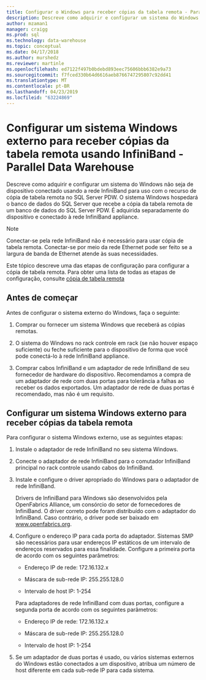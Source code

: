 ```yaml
---
title: Configurar o Windows para receber cópias da tabela remota - Parallel Data Warehouse | Microsoft Docs
description: Descreve como adquirir e configurar um sistema do Windows não seja de dispositivo conectado usando a rede InfiniBand para uso com o recurso de cópia de tabela remota no Parallel Data Warehouse. O sistema Windows hospedará o banco de dados do SQL Server que recebe a cópia da tabela remota de um banco de dados do SQL Server PDW. É adquirida separadamente do dispositivo e conectado à rede InfiniBand appliance.
author: mzaman1
manager: craigg
ms.prod: sql
ms.technology: data-warehouse
ms.topic: conceptual
ms.date: 04/17/2018
ms.author: murshedz
ms.reviewer: martinle
ms.openlocfilehash: ed7122f497b0bdebd893eec75606bbb6382e9a73
ms.sourcegitcommit: f7fced330b64d6616aeb8766747295807c92dd41
ms.translationtype: MT
ms.contentlocale: pt-BR
ms.lasthandoff: 04/23/2019
ms.locfileid: "63224869"
---
```

# <a name="configure-an-external-windows-system-to-receive-remote-table-copies-using-infiniband---parallel-data-warehouse"></a>Configurar um sistema Windows externo para receber cópias da tabela remota usando InfiniBand - Parallel Data Warehouse
Descreve como adquirir e configurar um sistema do Windows não seja de dispositivo conectado usando a rede InfiniBand para uso com o recurso de cópia de tabela remota no SQL Server PDW. O sistema Windows hospedará o banco de dados do SQL Server que recebe a cópia da tabela remota de um banco de dados do SQL Server PDW. É adquirida separadamente do dispositivo e conectado à rede InfiniBand appliance.  
  
> [!NOTE]  
> Conectar-se pela rede InfiniBand não é necessário para usar cópia de tabela remota. Conectar-se por meio da rede Ethernet pode ser feito se a largura de banda de Ethernet atende às suas necessidades.  
  
Este tópico descreve uma das etapas de configuração para configurar a cópia de tabela remota. Para obter uma lista de todas as etapas de configuração, consulte [cópia de tabela remota](remote-table-copy.md)  
  
## <a name="before-you-begin"></a>Antes de começar  
Antes de configurar o sistema externo do Windows, faça o seguinte:  
  
1.  Comprar ou fornecer um sistema Windows que receberá as cópias remotas.  
  
2.  O sistema do Windows no rack controle em rack (se não houver espaço suficiente) ou feche suficiente para o dispositivo de forma que você pode conectá-lo à rede InfiniBand appliance.  
  
3.  Comprar cabos InfiniBand e um adaptador de rede InfiniBand de seu fornecedor de hardware do dispositivo. Recomendamos a compra de um adaptador de rede com duas portas para tolerância a falhas ao receber os dados exportados. Um adaptador de rede de duas portas é recomendado, mas não é um requisito.  
  
## <a name="HowToWindows"></a>Configurar um sistema Windows externo para receber cópias da tabela remota  
Para configurar o sistema Windows externo, use as seguintes etapas:  
  
1.  Instale o adaptador de rede InfiniBand no seu sistema Windows.  
  
2.  Conecte o adaptador de rede InfiniBand para o comutador InfiniBand principal no rack controle usando cabos do InfiniBand.  
  
3.  Instale e configure o driver apropriado do Windows para o adaptador de rede InfiniBand.  
  
    Drivers de InfiniBand para Windows são desenvolvidos pela OpenFabrics Alliance, um consórcio do setor de fornecedores de InfiniBand.  O driver correto pode foram distribuído com o adaptador do InfiniBand. Caso contrário, o driver pode ser baixado em www.openfabrics.org.  
  
4.  Configure o endereço IP para cada porta do adaptador. Sistemas SMP são necessários para usar endereços IP estáticos de um intervalo de endereços reservados para essa finalidade. Configure a primeira porta de acordo com os seguintes parâmetros:  
  
    -   Endereço IP de rede: 172.16.132.x  
  
    -   Máscara de sub-rede IP: 255.255.128.0  
  
    -   Intervalo de host IP: 1-254  
  
    Para adaptadores de rede InfiniBand com duas portas, configure a segunda porta de acordo com os seguintes parâmetros:  
  
    -   Endereço IP de rede: 172.16.132.x  
  
    -   Máscara de sub-rede IP: 255.255.128.0  
  
    -   Intervalo de host IP: 1-254  
  
5.  Se um adaptador de duas portas é usado, ou vários sistemas externos do Windows estão conectados a um dispositivo, atribua um número de host diferente em cada sub-rede IP para cada sistema.  
  
<!-- MISSING LINKS 
## See Also  
[Common Metadata Query Examples &#40;SQL Server PDW&#41;](../sqlpdw/common-metadata-query-examples-sql-server-pdw.md)  
-->
  
